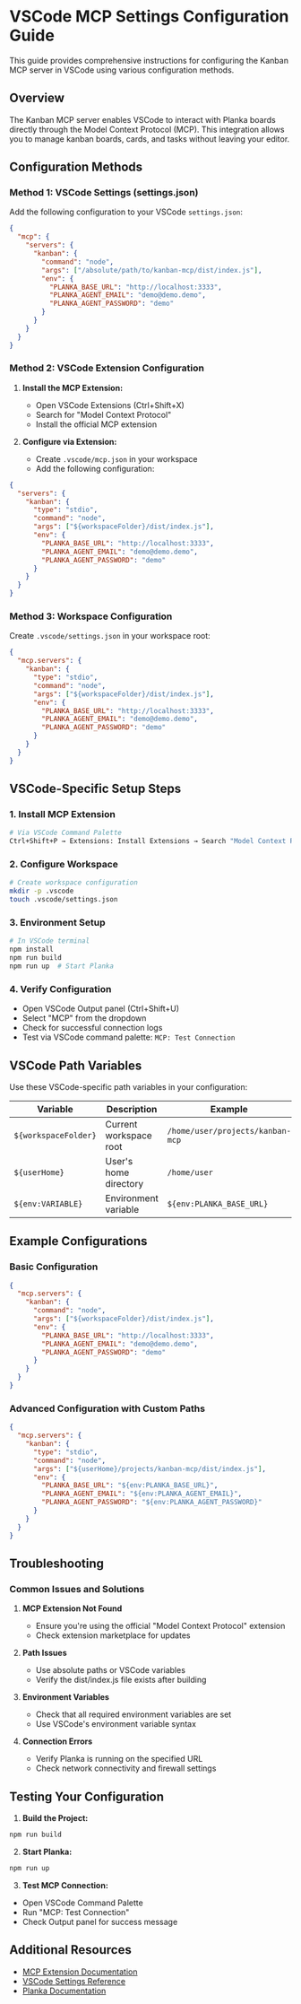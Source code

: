 # VSCode MCP Settings Configuration Guide

This guide provides comprehensive instructions for configuring the Kanban MCP server in VSCode using various configuration methods.

## Overview
The Kanban MCP server enables VSCode to interact with Planka boards directly through the Model Context Protocol (MCP). This integration allows you to manage kanban boards, cards, and tasks without leaving your editor.

## Configuration Methods

### Method 1: VSCode Settings (settings.json)

Add the following configuration to your VSCode `settings.json`:

```json
{
  "mcp": {
    "servers": {
      "kanban": {
        "command": "node",
        "args": ["/absolute/path/to/kanban-mcp/dist/index.js"],
        "env": {
          "PLANKA_BASE_URL": "http://localhost:3333",
          "PLANKA_AGENT_EMAIL": "demo@demo.demo",
          "PLANKA_AGENT_PASSWORD": "demo"
        }
      }
    }
  }
}
```

### Method 2: VSCode Extension Configuration

1. **Install the MCP Extension:**
   - Open VSCode Extensions (Ctrl+Shift+X)
   - Search for "Model Context Protocol"
   - Install the official MCP extension

2. **Configure via Extension:**
   - Create `.vscode/mcp.json` in your workspace
   - Add the following configuration:

```json
{
  "servers": {
    "kanban": {
      "type": "stdio",
      "command": "node",
      "args": ["${workspaceFolder}/dist/index.js"],
      "env": {
        "PLANKA_BASE_URL": "http://localhost:3333",
        "PLANKA_AGENT_EMAIL": "demo@demo.demo",
        "PLANKA_AGENT_PASSWORD": "demo"
      }
    }
  }
}
```

### Method 3: Workspace Configuration

Create `.vscode/settings.json` in your workspace root:

```json
{
  "mcp.servers": {
    "kanban": {
      "type": "stdio",
      "command": "node",
      "args": ["${workspaceFolder}/dist/index.js"],
      "env": {
        "PLANKA_BASE_URL": "http://localhost:3333",
        "PLANKA_AGENT_EMAIL": "demo@demo.demo",
        "PLANKA_AGENT_PASSWORD": "demo"
      }
    }
  }
}
```

## VSCode-Specific Setup Steps

### 1. Install MCP Extension
```bash
# Via VSCode Command Palette
Ctrl+Shift+P → Extensions: Install Extensions → Search "Model Context Protocol"
```

### 2. Configure Workspace
```bash
# Create workspace configuration
mkdir -p .vscode
touch .vscode/settings.json
```

### 3. Environment Setup
```bash
# In VSCode terminal
npm install
npm run build
npm run up  # Start Planka
```

### 4. Verify Configuration
- Open VSCode Output panel (Ctrl+Shift+U)
- Select "MCP" from the dropdown
- Check for successful connection logs
- Test via VSCode command palette: `MCP: Test Connection`

## VSCode Path Variables

Use these VSCode-specific path variables in your configuration:

| Variable | Description | Example |
|----------|-------------|---------|
| `${workspaceFolder}` | Current workspace root | `/home/user/projects/kanban-mcp` |
| `${userHome}` | User's home directory | `/home/user` |
| `${env:VARIABLE}` | Environment variable | `${env:PLANKA_BASE_URL}` |

## Example Configurations

### Basic Configuration
```json
{
  "mcp.servers": {
    "kanban": {
      "command": "node",
      "args": ["${workspaceFolder}/dist/index.js"],
      "env": {
        "PLANKA_BASE_URL": "http://localhost:3333",
        "PLANKA_AGENT_EMAIL": "demo@demo.demo",
        "PLANKA_AGENT_PASSWORD": "demo"
      }
    }
  }
}
```

### Advanced Configuration with Custom Paths
```json
{
  "mcp.servers": {
    "kanban": {
      "type": "stdio",
      "command": "node",
      "args": ["${userHome}/projects/kanban-mcp/dist/index.js"],
      "env": {
        "PLANKA_BASE_URL": "${env:PLANKA_BASE_URL}",
        "PLANKA_AGENT_EMAIL": "${env:PLANKA_AGENT_EMAIL}",
        "PLANKA_AGENT_PASSWORD": "${env:PLANKA_AGENT_PASSWORD}"
      }
    }
  }
}
```

## Troubleshooting

### Common Issues and Solutions

1. **MCP Extension Not Found**
   - Ensure you're using the official "Model Context Protocol" extension
   - Check extension marketplace for updates

2. **Path Issues**
   - Use absolute paths or VSCode variables
   - Verify the dist/index.js file exists after building

3. **Environment Variables**
   - Check that all required environment variables are set
   - Use VSCode's environment variable syntax

4. **Connection Errors**
   - Verify Planka is running on the specified URL
   - Check network connectivity and firewall settings

## Testing Your Configuration

1. **Build the Project:**
```bash
npm run build
```

2. **Start Planka:**
```bash
npm run up
```

3. **Test MCP Connection:**
- Open VSCode Command Palette
- Run "MCP: Test Connection"
- Check Output panel for success message

## Additional Resources

- [MCP Extension Documentation](https://marketplace.visualstudio.com/items?itemName=modelcontextprotocol.mcp)
- [VSCode Settings Reference](https://code.visualstudio.com/docs/getstarted/settings)
- [Planka Documentation](https://docs.planka.cloud/)

